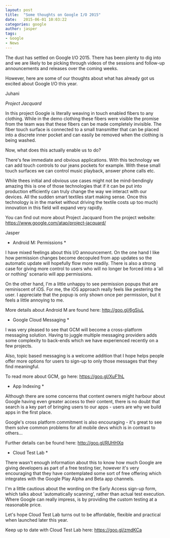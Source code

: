 ```yaml
---
layout: post
title:  "Some thoughts on Google I/O 2015"
date:   2015-06-01 10:03:22
categories: google
author: jasper
tags:
- Google
- News
---
```

The dust has settled on Google I/O 2015.  There has been plenty to dig into and we are likely to be picking through videos of the sessions and follow-up announcements and releases over the coming weeks.

However, here are some of our thoughts about what has already got us excited about Google I/O this year.

<!--more-->

Juhani

*Project Jacquard*

In this project Google is literally weaving in touch enabled fibers to any clothing. While in the demo clothing these fibers were visible the promise from the team was that these fibers can be made completely invisible. The fiber touch surface is connected to a small transmitter that can be placed into a discrete inner pocket and can easily be removed when the clothing is being washed.

Now, what does this actually enable us to do? 

There's few immediate and obvious applications. With this technology we can add touch controls to our jeans pockets for example. With these small touch surfaces we can control music playback, answer phone calls etc. 

While thees initial and obvious use cases might not be mind-bendingly amazing this is one of those technologies that if it can be put into production efficiently can truly change the way we interact with our devices. All the sudden smart textiles start making sense. Once this technology is in the market without driving the textile costs up too much) innovation in this field will expand very rapidly.

You can find out more about Project Jacquard from the project website:
https://www.google.com/atap/project-jacquard/

Jasper

* Android M: Permissions *

I have mixed feelings about this I/O announcement.  On the one hand I like how permission changes become decopuled from app updates so the automatic update will hopefully flow more readily.  There is also a strong case for giving more control to users who will no longer be forced into a 'all or nothing' scenario will app permissions.

On the other hand, I'm a little unhappy to see permission popups that are reminiscent of iOS. For me, the iOS approach really feels like pestering the user.  I appreciate that the popup is only shown once per permission, but it feels a little annoying to me.

More details about Android M are found here: http://goo.gl/6gSiuL

* Google Cloud Messaging *

I was very pleased to see that GCM will become a cross-platform messaging solution. Having to juggle multiple messaging providers adds some complexity to back-ends which we have experienced recently on a few projects.

Also, topic based messaging is a welcome addition that I hope helps people offer more options for users to sign-up to only those messages that they find meaningful.
 
To read more about GCM, go here: https://goo.gl/XuF1hL


* App Indexing *

Although there are some concerns that content owners might harbour about Google having even greater access to their content, there is no doubt that search is a key part of bringing users to our apps - users are why we build apps in the first place.

Google's cross platform commitment is also encouraging - it's great to see them solve common problems for all mobile devs which is in contrast to others...

Further details can be found here: http://goo.gl/RUHHXq


* Cloud Test Lab *

There wasn't enough information about this to know how much Google are giving developers as part of a free testing tier, however it's very encouraging that they have contemplated some sort of free offering which integrates with the Google Play Alpha and Beta app channels. 

I'm a little cautious about the wording on the Early Access sign-up form, which talks about 'automatically scanning', rather than actual test execution. Where Google can really impress, is by providing the custom testing at a reasonable price.

Let's hope Cloud Test Lab turns out to be affordable, flexible and practical when launched later this year.


Keep up to date with Cloud Test Lab here: https://goo.gl/zmdKCa

